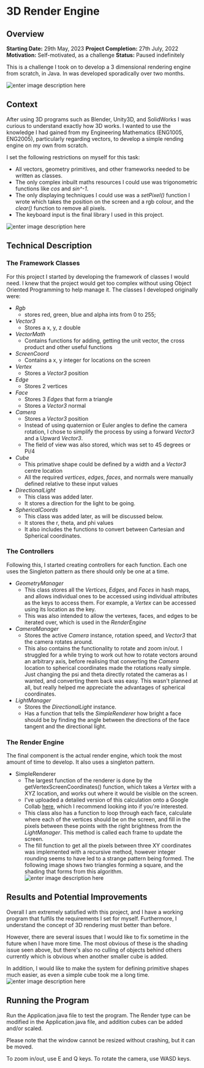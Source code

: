 # 3D Render Engine
## Overview
**Starting Date:** 29th May, 2023
**Project Completion:** 27th July, 2022
**Motivation:** Self-motivated, as a challenge
**Status:** Paused indefinitely

This is a challenge I took on to develop a 3 dimensional rendering engine from scratch, in Java. In was developed sporadically over two months.

![enter image description here](https://onedrive.live.com/embed?resid=BE406011F5E2A3C1!488971&authkey=!AJNywH0mFNZKeMM&width=400)

## Context

After using 3D programs such as Blender, Unity3D, and SolidWorks I was curious to understand exactly how 3D works. I wanted to use the knowledge I had gained from my Engineering Mathematics (ENG1005, ENG2005), particularly regarding vectors, to develop a simple rending engine on my own from scratch.

I set the following restrictions on myself for this task:

- All vectors, geometry primitives, and other frameworks needed to be written as classes.
- The only complex inbuilt maths resources I could use was trigonometric functions like _cos_ and  _sin^-1_.
- The only displaying techniques I could use was a _setPixel()_ function  I wrote which takes the position on the screen and a rgb colour,  and the _clear()_ function to remove all pixels.
- The keyboard input is the final library I used in this project.

![enter image description here](https://onedrive.live.com/embed?resid=BE406011F5E2A3C1!488969&authkey=!AKF05zNCO7R7_vg&width=400&height=400)
 

## Technical Description

### The Framework Classes
For this project I started by developing the framework of classes I would need. I knew that the project would get too complex without using Object Oriented Programming to help manage it. The classes I developed originally were:

- *Rgb*
	- stores red, green, blue and alpha ints from 0 to 255;
- *Vector3*
	- Stores a x, y, z double
- *VectorMath*
	- Contains functions for adding, getting the unit vector, the cross product and other useful functions
- *ScreenCoord*
	- Contains a x, y integer for locations on the screen
- *Vertex*
	- Stores a *Vector3* position
- *Edge*
	- Stores 2 vertices
- *Face*
	- Stores 3 *Edges* that form a triangle
	- Stores a *Vector3* normal
- *Camera*
	- Stores a *Vector3* position
	- Instead of using quaternion or Euler angles to define the camera rotation, I chose to simplify the process by using a forward *Vector3* and a Upward *Vector3*.
	- The field of view was also stored, which was set to 45 degrees or Pi/4
- *Cube*
	- This primative shape could be defined by a width and a *Vector3* centre location
	- All the required *vertices*, *edges*, *faces*, and normals were manually defined relative to these input values
- *DirectionalLight*
	- This class was added later.
	- It stores a direction for the light to be going.
- *SphericalCoords*
	- This class was added later, as will be discussed below.
	- It stores the r, theta, and phi values
	- It also includes the functions to convert between Cartesian and Spherical coordinates.

### The Controllers
Following this, I started creating controllers for each function. Each one uses the Singleton pattern as there should only be one at a time.

- *GeometryManager*
	- This class stores all the *Vertices*, *Edges*, and *Faces* in hash maps, and allows individual ones to be accessed using individual attributes as the keys to access them. For example, a *Vertex* can be accessed using its location as the key.
	- This was also intended to allow the vertexes, faces, and edges to be iterated over, which is used in the *RenderEngine*
- *CameraManager*
	- Stores the active *Camera* instance, rotation speed, and *Vector3* that the camera rotates around.
	- This also contains the functionality to rotate and zoom in/out. I struggled for a while trying to work out how to rotate vectors around an arbitrary axis, before realising that converting the *Camera* location to spherical coordinates made the rotations really simple. Just changing the  psi and theta directly rotated the cameras as I wanted, and converting them back was easy. This wasn't planned at all, but really helped me appreciate the advantages of spherical coordinates.
- *LightManager*
	- Stores the *DirectionalLight* instance.
	- Has a function that tells the *SimpleRenderer* how bright a face should be by finding the angle between the directions of the face tangent and the directional light.


### The Render Engine
The final component is the actual render engine, which took the most amount of time to develop. It also uses a singleton pattern.

- SimpleRenderer
	- The largest function of the renderer is done by the getVertexScreenCoordinates() function, which takes a *Vertex* with a XYZ location, and works out where it would be visible on the screen.
	- I've uploaded a detailed version of this calculation onto a Google Collab [here](https://colab.research.google.com/drive/1gyfaAoTMASUxCD5GNEqldXt_A_CdP2EZ?usp=sharing), which I recommend looking into if you're interested.
	- This class also has a function to loop through each face, calculate where each of the vertices should be on the screen, and fill in the pixels between these points with the right brightness from the *LightManager*. This method is called each frame to update the screen.
	- The fill function to get all the pixels between three XY  coordinates was implemented with a recursive method, however integer rounding seems to have led to a strange pattern being formed. The following image shows two triangles forming a square, and the shading that forms from this algorithm.
![enter image description here](https://onedrive.live.com/embed?resid=BE406011F5E2A3C1!488966&authkey=!ACuACdMtsAoqV4Q&width=336&height=314)

## Results and Potential Improvements
Overall I  am extremely satisfied with this project, and I have a working program that fulfils the requirements I set for myself. Furthermore, I understand the concept of 3D rendering must better than before.

However, there are several issues that I would like to fix sometime in the future when I have more time. The most obvious of these is the shading issue seen above, but there's also no culling of objects behind others currently which is obvious when another smaller cube is added.

In addition, I would like to make the system for defining primitive shapes much easier, as even a simple cube took me a long time.
![enter image description here](https://onedrive.live.com/embed?resid=BE406011F5E2A3C1!488974&authkey=!AO4kDaqXxBX_z58&width=400)


## Running the Program

Run the Application.java file to test the program.
The Render type can be modified in the Application.java file, and addition cubes can be added and/or scaled.

Please note that the window cannot be resized without crashing, but it can be moved.

To zoom in/out, use E and Q keys.
To rotate the camera, use WASD keys.
